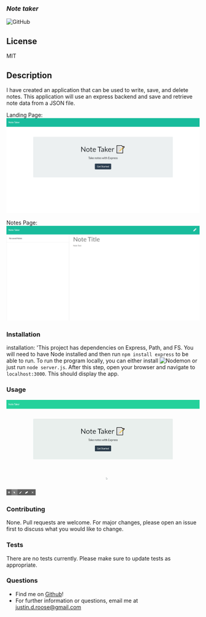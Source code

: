 
### __*Note taker*__
![GitHub](https://img.shields.io/github/license/jdouglasr/note-taker)
## __License__
MIT

## __Description__
I have created an application that can be used to write, save, and delete notes. This application will use an express backend and save and retrieve note data from a JSON file.

Landing Page:
![Landing page of Note-Taker](/pics/index-html.png)

Notes Page:
![Notes page of Note-Taker](/pics/notes-html.png)

### __Installation__
  installation: 'This project has dependencies on Express, Path, and FS.  You will need to have Node installed and then run ```npm install express``` to be able to run.  To run the program locally, you can either install ![Nodemon](https://nodemon.io/) or just run ```node server.js```.  After this step, open your browser and navigate to ```localhost:3000```.  This should display the app.

### __Usage__
![Note-Taker Demo](/pics/Note-Taker.gif)

### __Contributing__
None.  Pull requests are welcome. For major changes, please open an issue first to discuss what you would like to change.

### __Tests__
There are no tests currently.  Please make sure to update tests as appropriate.

### __Questions__
- Find me on [Github](https//github.com/jdouglasr)!
- For further information or questions, email me at justin.d.roose@gmail.com